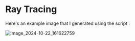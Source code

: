 # Ray Tracing
Here's an example image that I generated using the script :

![image_2024-10-22_161622759](https://github.com/user-attachments/assets/571f7e56-7a2f-4b73-ba9c-cec9103d375f)

